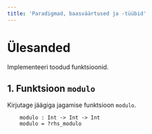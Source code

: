 ```yaml
---
title: 'Paradigmad, baasväärtused ja -tüübid'
---
```


# Ülesanded

Implementeeri toodud funktsioonid.

## 1. Funktsioon `modulo`

Kirjutage jäägiga jagamise funktsioon `modulo`.

        modulo : Int -> Int -> Int
        modulo = ?rhs_modulo